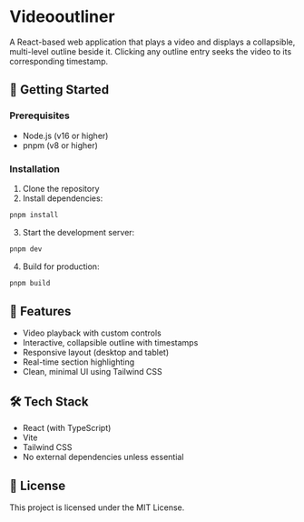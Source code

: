 # Videooutliner

A React-based web application that plays a video and displays a collapsible, multi-level outline beside it. Clicking any outline entry seeks the video to its corresponding timestamp.

## 🚀 Getting Started

### Prerequisites

- Node.js (v16 or higher)
- pnpm (v8 or higher)

### Installation

1. Clone the repository
2. Install dependencies:
```bash
pnpm install
```

3. Start the development server:
```bash
pnpm dev
```

4. Build for production:
```bash
pnpm build
```

## 🎯 Features

- Video playback with custom controls
- Interactive, collapsible outline with timestamps
- Responsive layout (desktop and tablet)
- Real-time section highlighting
- Clean, minimal UI using Tailwind CSS

## 🛠 Tech Stack

- React (with TypeScript)
- Vite
- Tailwind CSS
- No external dependencies unless essential

## 📝 License

This project is licensed under the MIT License.
